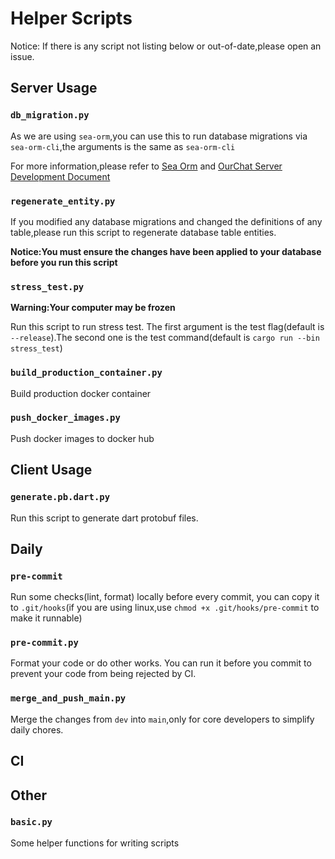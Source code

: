 # Helper Scripts

Notice: If there is any script not listing below or out-of-date,please open an issue.

## Server Usage

### `db_migration.py`

As we are using `sea-orm`,you can use this to run database migrations via `sea-orm-cli`,the arguments is the same as `sea-orm-cli`

For more information,please refer to [Sea Orm](https://www.sea-ql.org/SeaORM/docs/migration/running-migration/) and [OurChat Server Development Document](https://ourchat.readthedocs.io/en/latest/docs/development/server/index.html)

### `regenerate_entity.py`

If you modified any database migrations and changed the definitions of any table,please run this script to regenerate database table entities.

**Notice:You must ensure the changes have been applied to your database before you run this script**

### `stress_test.py`

**Warning:Your computer may be frozen**

Run this script to run stress test.
The first argument is the test flag(default is `--release`).The second one is the test command(default is `cargo run --bin stress_test`)

### `build_production_container.py`

Build production docker container

### `push_docker_images.py`

Push docker images to docker hub

## Client Usage

### `generate.pb.dart.py`

Run this script to generate dart protobuf files.

## Daily

### `pre-commit`

Run some checks(lint, format) locally before every commit, you can copy it to
`.git/hooks`(if you are using linux,use `chmod +x .git/hooks/pre-commit` to make it runnable)

### `pre-commit.py`

Format your code or do other works. You can run it before you commit to prevent your code from being rejected by CI.

### `merge_and_push_main.py`

Merge the changes from `dev` into `main`,only for core developers to simplify daily chores.

## CI

## Other

### `basic.py`

Some helper functions for writing scripts
